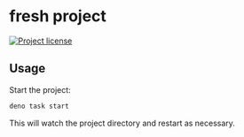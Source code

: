 # fresh project

[![Project license](https://img.shields.io/github/license/Shuunen/test-fresh-deno.svg?color=informational)](https://github.com/Shuunen/test-fresh-deno/blob/master/LICENSE)

## Usage

Start the project:

```bash
deno task start
```

This will watch the project directory and restart as necessary.
